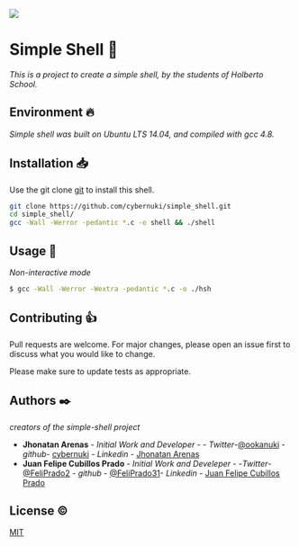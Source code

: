 ![](https://www.holbertonschool.com/holberton-logo.png)

# Simple Shell 📜

_This is a project to create a simple shell, by the students of Holberto School._

## Environment 🔥

_Simple shell was built on Ubuntu LTS 14.04, and compiled with gcc 4.8._

## Installation 📥

Use the git clone [git](https://git-scm.com/docs/git-clone) to install this shell.

```bash
git clone https://github.com/cybernuki/simple_shell.git
cd simple_shell/
gcc -Wall -Werror -pedantic *.c -o shell && ./shell
```

## Usage 🔩
_Non-interactive mode_
```bash
$ gcc -Wall -Werror -Wextra -pedantic *.c -o ./hsh
```

## Contributing  👍

Pull requests are welcome. For major changes, please open an issue first to discuss what you would like to change.

Please make sure to update tests as appropriate.

## Authors ✒️

_creators of the simple-shell project_

* **Jhonatan Arenas** - *Initial Work and Developer* - - *Twitter*-[@ookanuki](https://twitter.com/ookanuki) -*github*- [cybernuki](https://github.com/cybernuki) - *Linkedin* - [Jhonatan Arenas](https://www.linkedin.com/in/jhonatan-arenas-24473718b/)
* **Juan Felipe Cubillos Prado** - *Initial Work and Develeper* - -*Twitter*- [@FeliPrado2](https://twitter.com/FeliPrado2) - *github* - [@FeliPrado31](https://github.com/FeliPrado31)- *Linkedin* - [Juan Felipe Cubillos Prado](https://www.linkedin.com/in/juan-felipe-cubillos-prado-312870180/)

## License ©️

[MIT](https://choosealicense.com/licenses/mit/)
